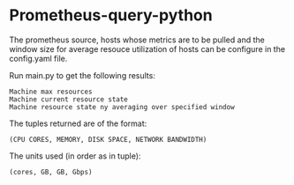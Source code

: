 # Prometheus-query-python

The prometheus source, hosts whose metrics are to be pulled and the window size for average resouce utilization of hosts can be configure in the config.yaml file.

Run main.py to get the following results:

    Machine max resources
    Machine current resource state
    Machine resource state ny averaging over specified window

The tuples returned are of the format:

    (CPU CORES, MEMORY, DISK SPACE, NETWORK BANDWIDTH)

The units used (in order as in tuple):

    (cores, GB, GB, Gbps)
